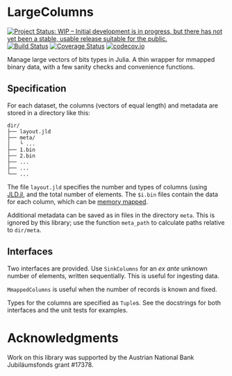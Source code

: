# LargeColumns

[![Project Status: WIP – Initial development is in progress, but there has not yet been a stable, usable release suitable for the public.](http://www.repostatus.org/badges/latest/wip.svg)](http://www.repostatus.org/#wip)
[![Build Status](https://travis-ci.org/tpapp/LargeColumns.jl.svg?branch=master)](https://travis-ci.org/tpapp/LargeColumns.jl)
[![Coverage Status](https://coveralls.io/repos/github/tpapp/LargeColumns.jl/badge.svg?branch=master)](https://coveralls.io/github/tpapp/LargeColumns.jl?branch=master)
[![codecov.io](http://codecov.io/github/tpapp/LargeColumns.jl/coverage.svg?branch=master)](http://codecov.io/github/tpapp/LargeColumns.jl?branch=master)

Manage large vectors of bits types in Julia. A thin wrapper for
mmapped binary data, with a few sanity checks and convenience
functions.

## Specification

For each dataset, the columns (vectors of equal length) and metadata
are stored in a directory like this:

```
dir/
├── layout.jld
├── meta/
│   └ ...
├── 1.bin
├── 2.bin
├── ...
├── ...
└── ...
```

The file `layout.jld` specifies the number and types of columns (using
[JLD.jl](https://github.com/JuliaIO/JLD.jl), and the total number of
elements. The `$i.bin` files contain the data for each column, which
can be [memory mapped](https://en.wikipedia.org/wiki/Memory-mapped_file).

Additional metadata can be saved as in files in the directory
`meta`. This is ignored by this library; use the function `meta_path`
to calculate paths relative to `dir/meta`.

## Interfaces

Two interfaces are provided. Use `SinkColumns` for an *ex ante*
unknown number of elements, written sequentially. This is useful for
ingesting data.

`MmappedColumns` is useful when the number of records is known and
fixed.

Types for the columns are specified as `Tuple`s. See the docstrings
for both interfaces and the unit tests for examples.

# Acknowledgments

Work on this library was supported by the Austrian National Bank
Jubiläumsfonds grant #17378.
